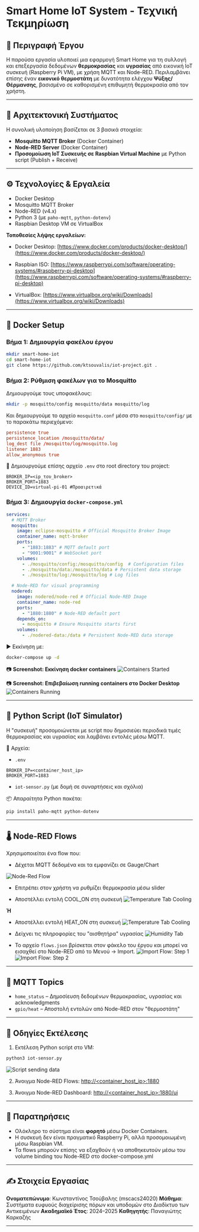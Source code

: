 # Smart Home IoT System - Τεχνική Τεκμηρίωση

## 🔧 Περιγραφή Έργου

Η παρούσα εργασία υλοποιεί μια εφαρμογή Smart Home για τη συλλογή και επεξεργασία δεδομένων **θερμοκρασίας** και **υγρασίας** από εικονική IoT συσκευή (Raspberry Pi VM), με χρήση MQTT και Node-RED. Περιλαμβάνει επίσης έναν **εικονικό θερμοστάτη** με δυνατότητα ελέγχου **Ψύξης/Θέρμανσης**, βασισμένο σε καθορισμένη επιθυμητή θερμοκρασία από τον χρήστη.

---

## 🧱 Αρχιτεκτονική Συστήματος

Η συνολική υλοποίηση βασίζεται σε 3 βασικά στοιχεία:

* **Mosquitto MQTT Broker** (Docker Container)
* **Node-RED Server** (Docker Container)
* **Προσομοίωση IoT Συσκευής σε Raspbian Virtual Machine** με Python script (Publish + Receive)

---

## ⚙️ Τεχνολογίες & Εργαλεία

* Docker Desktop
* Mosquitto MQTT Broker
* Node-RED (v4.x)
* Python 3 (με `paho-mqtt`, `python-dotenv`)
* Raspbian Desktop VM σε VirtualBox

**Τοποθεσίες λήψης εργαλείων:**

* Docker Desktop: [https://www.docker.com/products/docker-desktop/](https://www.docker.com/products/docker-desktop/)
* Raspbian ISO: [https://www.raspberrypi.com/software/operating-systems/#raspberry-pi-desktop](https://www.raspberrypi.com/software/operating-systems/#raspberry-pi-desktop)

* VirtualBox: [https://www.virtualbox.org/wiki/Downloads](https://www.virtualbox.org/wiki/Downloads)

---

## 🐳 Docker Setup

### Βήμα 1: Δημιουργία φακέλου έργου

```bash
mkdir smart-home-iot
cd smart-home-iot
git clone https://github.com/ktsouvalis/iot-project.git .
```

### Βήμα 2: Ρύθμιση φακέλων για το Mosquitto

Δημιουργούμε τους υποφακέλους:

```bash
mkdir -p mosquitto/config mosquitto/data mosquitto/log
```

Και δημιουργούμε το αρχείο `mosquitto.conf` μέσα στο `mosquitto/config/` με το παρακάτω περιεχόμενο:

```conf
persistence true
persistence_location /mosquitto/data/
log_dest file /mosquitto/log/mosquitto.log
listener 1883
allow_anonymous true
```

📄 Δημιουργούμε επίσης αρχείο `.env` στο root directory του project:

```env
BROKER_IP=<ip_του_broker>
BROKER_PORT=1883
DEVICE_ID=virtual-pi-01 #Προαιρετικά
```

### Βήμα 3: Δημιουργία `docker-compose.yml`

```yaml
services:
  # ΜQTT Broker 
  mosquitto:
    image: eclipse-mosquitto # Official Mosquitto Broker Image
    container_name: mqtt-broker
    ports:
      - "1883:1883" # MQTT default port
      - "9001:9001" # WebSocket port
    volumes:
      - ./mosquitto/config:/mosquitto/config  # Configuration files
      - ./mosquitto/data:/mosquitto/data # Persistent data storage
      - ./mosquitto/log:/mosquitto/log # Log files

  # Node-RED for visual programming
  nodered:
    image: nodered/node-red # Official Node-RED Image
    container_name: node-red
    ports:
      - "1880:1880" # Node-RED default port
    depends_on:
      - mosquitto # Ensure Mosquitto starts first
    volumes:
      - ./nodered-data:/data # Persistent Node-RED data storage
```

▶ Εκκίνηση με:

```bash
docker-compose up -d
```

📷 **Screenshot: Εκκίνηση docker containers**
![Containers Started](images/terminal_containers_started.png)


📷 **Screenshot: Επιβεβαίωση running containers στο Docker Desktop**
![Containers Running](images/docker_desktop_containers_running.png)

---

## 🧪 Python Script (IoT Simulator)

Η "συσκευή" προσομοιώνεται με script που δημοσιεύει περιοδικά τιμές θερμοκρασίας και υγρασίας και λαμβάνει εντολές μέσω MQTT.

📂 Αρχεία:

* `.env`

```
BROKER_IP=<container_host_ip>
BROKER_PORT=1883
```

* `iot-sensor.py` (με δομή σε συναρτήσεις και σχόλια)

📦 Απαραίτητα Python πακέτα:

```bash
pip install paho-mqtt python-dotenv
```
---

## 🌡️ Node-RED Flows

Χρησιμοποιείται ένα flow που:

* Δέχεται MQTT δεδομένα και τα εμφανίζει σε Gauge/Chart

![Node-Red Flow](images/node-red-flow.png)

* Επιτρέπει στον χρήστη να ρυθμίζει θερμοκρασία μέσω slider

* Αποστέλλει εντολή COOL\_ON στη συσκευή
![Temperature Tab Cooling](images\temp_tab_cool.png)

**Ή**

* Αποστέλλει εντολή HEAT\_ON στη συσκευή
![Temperature Tab Cooling](images\temp_tab_heat.png)

* Δείχνει τις πληροφορίες του "αισθητήρα" υγρασίας
![Humidity Tab](images\humidity_tab.png)

* Το αρχείο `flows.json` βρίσκεται στον φάκελο του έργου και μπορεί να εισαχθεί στο Node-RED από το Μενού -> Import.
![Import Flow: Step 1](images\import_flows1.png)
![Import Flow: Step 2](images\import_flows2.png)

---

## 🔁 MQTT Topics

* `home_status` – Δημοσίευση δεδομένων θερμοκρασίας, υγρασίας και acknowledgments
* `gpio/heat` – Αποστολή εντολών από Node-RED στον "θερμοστάτη"

---

## 📘 Οδηγίες Εκτέλεσης

1. Εκτέλεση Python script στο VM:

```bash
python3 iot-sensor.py
```
![Script sending data](images/script_sends_data.png)

2. Άνοιγμα Node-RED Flows: [http://<container_host_ip>:1880](http://localhost:1880)

3. Άνοιγμα Node-RED Dashboard: [http://<container_host_ip>:1880/ui](http://localhost:1880/ui)

---

## 📌 Παρατηρήσεις

* Ολόκληρο το σύστημα είναι **φορητό** μέσω Docker Containers.
* Η συσκευή δεν είναι πραγματικό Raspberry Pi, αλλά προσομοιωμένη μέσω Raspbian VM.
* Τα flows μπορούν επίσης να εξαχθούν ή να αποθηκευτούν μέσω του volume binding του Node-RED στο docker-compose.yml

---

## ✍️ Στοιχεία Εργασίας

**Ονοματεπώνυμο**: Κωνσταντίνος Τσούβαλης (mscacs24020)
**Μάθημα**: Συστήματα ευφυούς διαχείρισης πόρων και υποδομών στο Διαδίκτυο των Αντικειμένων
**Ακαδημαϊκό Έτος**: 2024–2025
**Καθηγητής**: Παναγιώτης Καρκαζής

---
